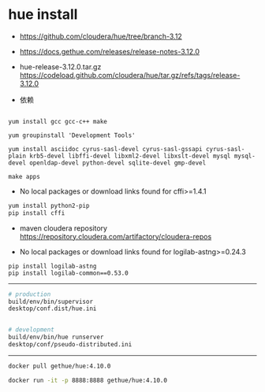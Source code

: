 # hue install

- https://github.com/cloudera/hue/tree/branch-3.12
- https://docs.gethue.com/releases/release-notes-3.12.0

- hue-release-3.12.0.tar.gz
https://codeload.github.com/cloudera/hue/tar.gz/refs/tags/release-3.12.0



- 依赖

```

yum install gcc gcc-c++ make

yum groupinstall 'Development Tools'

yum install asciidoc cyrus-sasl-devel cyrus-sasl-gssapi cyrus-sasl-plain krb5-devel libffi-devel libxml2-devel libxslt-devel mysql mysql-devel openldap-devel python-devel sqlite-devel gmp-devel

make apps

```

- No local packages or download links found for cffi>=1.4.1
```sh
yum install python2-pip
pip install cffi

```


- maven cloudera repository
https://repository.cloudera.com/artifactory/cloudera-repos


- No local packages or download links found for logilab-astng>=0.24.3
```
pip install logilab-astng
pip install logilab-common==0.53.0
```


---
```sh
# production
build/env/bin/supervisor
desktop/conf.dist/hue.ini


# development
build/env/bin/hue runserver
desktop/conf/pseudo-distributed.ini

```

---

```sh
docker pull gethue/hue:4.10.0

docker run -it -p 8888:8888 gethue/hue:4.10.0


```